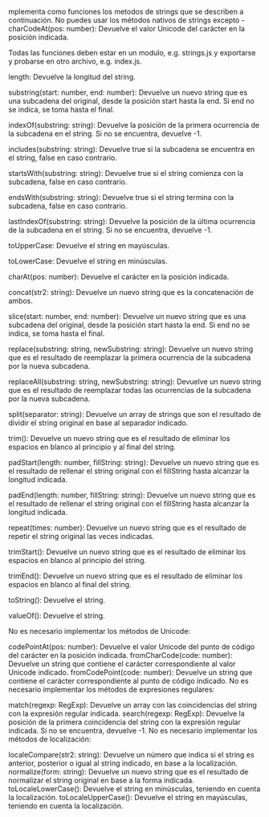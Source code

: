 mplementa como funciones los metodos de strings que se describen a continuación. No puedes usar los métodos nativos de strings excepto - charCodeAt(pos: number): Devuelve el valor Unicode del carácter en la posición indicada.

Todas las funciones deben estar en un modulo, e.g. strings.js y exportarse y probarse en otro archivo, e.g. index.js.

length: Devuelve la longitud del string.

substring(start: number, end: number): Devuelve un nuevo string que es una subcadena del original, desde la posición start hasta la end. Si end no se indica, se toma hasta el final.

indexOf(substring: string): Devuelve la posición de la primera ocurrencia de la subcadena en el string. Si no se encuentra, devuelve -1.

includes(substring: string): Devuelve true si la subcadena se encuentra en el string, false en caso contrario.

startsWith(substring: string): Devuelve true si el string comienza con la subcadena, false en caso contrario.

endsWith(substring: string): Devuelve true si el string termina con la subcadena, false en caso contrario.

lastIndexOf(substring: string): Devuelve la posición de la última ocurrencia de la subcadena en el string. Si no se encuentra, devuelve -1.

toUpperCase: Devuelve el string en mayúsculas.

toLowerCase: Devuelve el string en minúsculas.

charAt(pos: number): Devuelve el carácter en la posición indicada.

concat(str2: string): Devuelve un nuevo string que es la concatenación de ambos.

slice(start: number, end: number): Devuelve un nuevo string que es una subcadena del original, desde la posición start hasta la end. Si end no se indica, se toma hasta el final.

replace(substring: string, newSubstring: string): Devuelve un nuevo string que es el resultado de reemplazar la primera ocurrencia de la subcadena por la nueva subcadena.

replaceAll(substring: string, newSubstring: string): Devuelve un nuevo string que es el resultado de reemplazar todas las ocurrencias de la subcadena por la nueva subcadena.

split(separator: string): Devuelve un array de strings que son el resultado de dividir el string original en base al separador indicado.

trim(): Devuelve un nuevo string que es el resultado de eliminar los espacios en blanco al principio y al final del string.

padStart(length: number, fillString: string): Devuelve un nuevo string que es el resultado de rellenar el string original con el fillString hasta alcanzar la longitud indicada.

padEnd(length: number, fillString: string): Devuelve un nuevo string que es el resultado de rellenar el string original con el fillString hasta alcanzar la longitud indicada.

repeat(times: number): Devuelve un nuevo string que es el resultado de repetir el string original las veces indicadas.

trimStart(): Devuelve un nuevo string que es el resultado de eliminar los espacios en blanco al principio del string.

trimEnd(): Devuelve un nuevo string que es el resultado de eliminar los espacios en blanco al final del string.

toString(): Devuelve el string.

valueOf(): Devuelve el string.

No es necesario implementar los métodos de Unicode:

codePointAt(pos: number): Devuelve el valor Unicode del punto de código del carácter en la posición indicada.
fromCharCode(code: number): Devuelve un string que contiene el carácter correspondiente al valor Unicode indicado.
fromCodePoint(code: number): Devuelve un string que contiene el carácter correspondiente al punto de código indicado.
No es necesario implementar los métodos de expresiones regulares:

match(regexp: RegExp): Devuelve un array con las coincidencias del string con la expresión regular indicada.
search(regexp: RegExp): Devuelve la posición de la primera coincidencia del string con la expresión regular indicada. Si no se encuentra, devuelve -1.
No es necesario implementar los métodos de localización:

localeCompare(str2: string): Devuelve un número que indica si el string es anterior, posterior o igual al string indicado, en base a la localización.
normalize(form: string): Devuelve un nuevo string que es el resultado de normalizar el string original en base a la forma indicada.
toLocaleLowerCase(): Devuelve el string en minúsculas, teniendo en cuenta la localización.
toLocaleUpperCase(): Devuelve el string en mayúsculas, teniendo en cuenta la localización.
